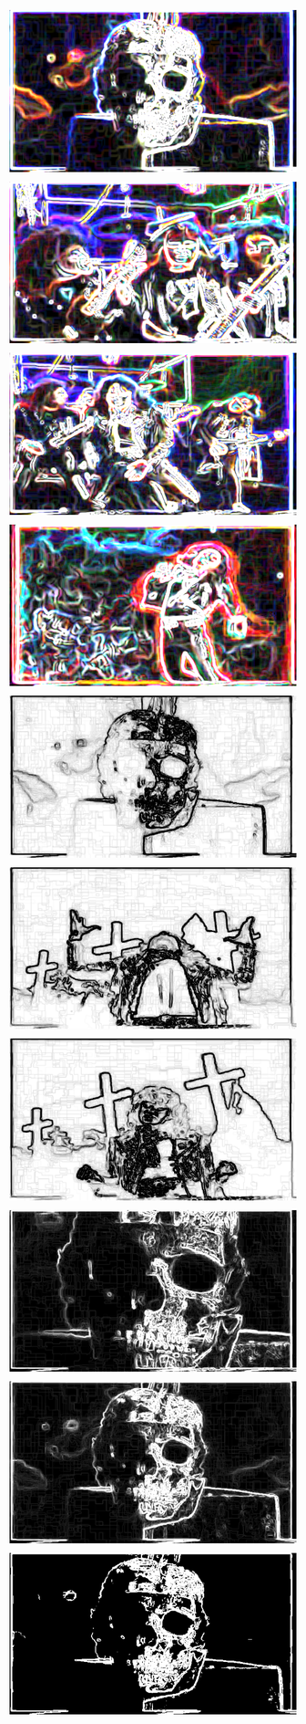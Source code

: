 ![](/art/2018-04-06/out-2018-04-06-15-15-00-647.png?raw=true)

![](/art/2018-04-06/out-2018-04-06-15-16-04-055.png?raw=true)

![](/art/2018-04-06/out-2018-04-06-15-16-23-774.png?raw=true)

![](/art/2018-04-06/out-2018-04-06-15-16-41-210.png?raw=true)

![](/art/2018-04-06/out-2018-04-06-15-21-33-630.png?raw=true)

![](/art/2018-04-06/out-2018-04-06-15-24-48-354.png?raw=true)

![](/art/2018-04-06/out-2018-04-06-15-24-51-104.png?raw=true)

![](/art/2018-04-06/out-2018-04-06-15-36-47-430.png?raw=true)

![](/art/2018-04-06/out-2018-04-06-15-36-49-642.png?raw=true)

![](/art/2018-04-06/out-2018-04-06-15-37-50-855.png?raw=true)

